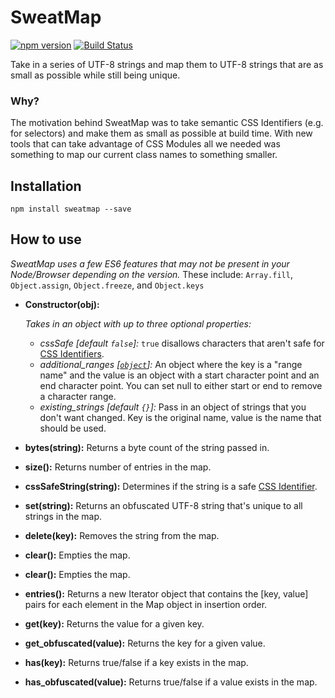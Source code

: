 # SweatMap

[![npm version](https://badge.fury.io/js/sweatmap.svg)](http://badge.fury.io/js/sweatmap)
[![Build Status](https://travis-ci.org/soluml/SweatMap.svg?branch=master)](https://travis-ci.org/soluml/SweatMap)

Take in a series of UTF-8 strings and map them to UTF-8 strings that are as small as possible while still being unique.

### Why?

The motivation behind SweatMap was to take semantic CSS Identifiers (e.g. for selectors) and make them as small as possible at build time. With new tools that can take advantage of CSS Modules all we needed was something to map our current class names to something smaller.

## Installation

`npm install sweatmap --save`

## How to use

_SweatMap uses a few ES6 features that may not be present in your Node/Browser depending on the version._
These include: `Array.fill`, `Object.assign`, `Object.freeze`, and `Object.keys`

- **Constructor(obj):**

  _Takes in an object with up to three optional properties:_

  - _cssSafe [default `false`]:_ `true` disallows characters that aren't safe for [CSS Identifiers](https://www.w3.org/TR/CSS2/syndata.html#characters).
  - _additional_ranges [[`object`](https://github.com/soluml/SweatMap/blob/master/node/sweatmap.js#L27)]:_ An object where the key is a "range name" and the value is an object with a start character point and an end character point. You can set null to either start or end to remove a character range.
  - _existing_strings [default `{}`]:_ Pass in an object of strings that you don't want changed. Key is the original name, value is the name that should be used.

- **bytes(string):** Returns a byte count of the string passed in.
- **size():** Returns number of entries in the map.
- **cssSafeString(string):** Determines if the string is a safe [CSS Identifier](https://www.w3.org/TR/CSS2/syndata.html#characters).
- **set(string):** Returns an obfuscated UTF-8 string that's unique to all strings in the map.
- **delete(key):** Removes the string from the map.
- **clear():** Empties the map.
- **clear():** Empties the map.
- **entries():** Returns a new Iterator object that contains the [key, value] pairs for each element in the Map object in insertion order.
- **get(key):** Returns the value for a given key.
- **get_obfuscated(value):** Returns the key for a given value.
- **has(key):** Returns true/false if a key exists in the map.
- **has_obfuscated(value):** Returns true/false if a value exists in the map.
